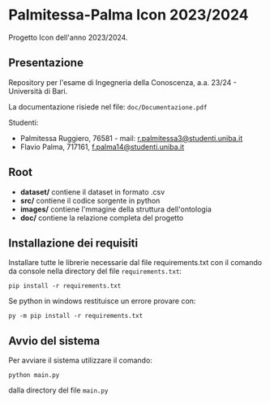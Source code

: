 # Palmitessa-Palma Icon 2023/2024

Progetto Icon dell'anno 2023/2024.

## Presentazione
Repository per l'esame di Ingegneria della Conoscenza, a.a. 23/24 - Università di Bari.

La documentazione risiede nel file: ```doc/Documentazione.pdf```

Studenti:
* Palmitessa Ruggiero, 76581 - mail: r.palmitessa3@studenti.uniba.it
* Flavio Palma, 717161, f.palma14@studenti.uniba.it

## Root
- **dataset/** contiene il dataset in formato .csv
- **src/** contiene il codice sorgente in python
- **images/** contiene l'mmagine della struttura dell'ontologia
- **doc/** contiene la relazione completa del progetto

## Installazione dei requisiti
Installare tutte le librerie necessarie dal file requirements.txt con il comando da console nella directory del file ```requirements.txt```:

```pip install -r requirements.txt```

Se python in windows restituisce un errore provare con:

```py -m pip install -r requirements.txt```

## Avvio del sistema
Per avviare il sistema utilizzare il comando:
  
  ```python main.py```
  
dalla directory del file ```main.py```